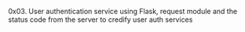 0x03. User authentication service using Flask, request module and the status code from the server to credify user auth services
